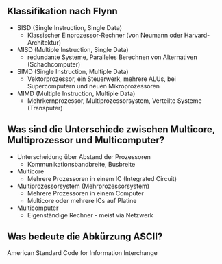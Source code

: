 ## Klassifikation nach Flynn
* SISD (Single Instruction, Single Data)
    * Klassischer Einprozessor-Rechner (von Neumann oder Harvard-Architektur)
* MISD (Multiple Instruction, Single Data)
    * redundante Systeme, Paralleles Berechnen von Alternativen (Schachcomputer)
* SIMD (Single Instruction, Multiple Data)
    * Vektorprozessor, ein Steuerwerk, mehrere ALUs, bei Supercomputern und neuen Mikroprozessoren
* MIMD (Multiple Instruction, Multiple Data)
    * Mehrkernprozessor, Multiprozessorsystem, Verteilte Systeme (Transputer)

## Was sind die Unterschiede zwischen Multicore, Multiprozessor und Multicomputer?
* Unterscheidung über Abstand der Prozessoren
    * Kommunikationsbandbreite, Busbreite
* Multicore
    * Mehrere Prozessoren in einem IC (Integrated Circuit)
* Multiprozessorsystem (Mehrprozessorsystem)
    * Mehrere Prozessoren in einem Computer
    * Multicore oder mehrere ICs auf Platine
* Multicomputer
    * Eigenständige Rechner - meist via Netzwerk

## Was bedeute die Abkürzung ASCII?
American Standard Code for Information Interchange

